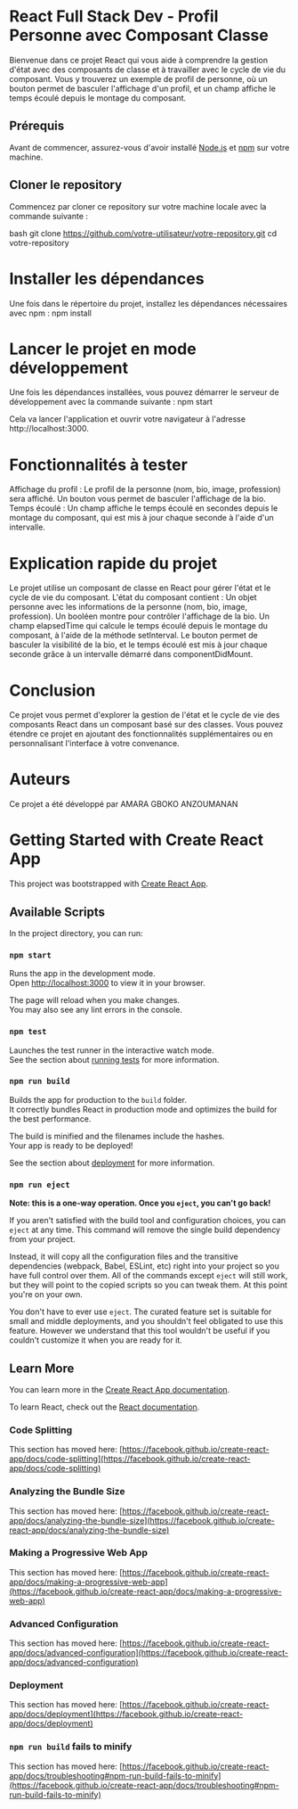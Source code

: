 # React Full Stack Dev - Profil Personne avec Composant Classe

Bienvenue dans ce projet React qui vous aide à comprendre la gestion d'état avec des composants de classe et à travailler avec le cycle de vie du composant. Vous y trouverez un exemple de profil de personne, où un bouton permet de basculer l'affichage d'un profil, et un champ affiche le temps écoulé depuis le montage du composant.

## Prérequis

Avant de commencer, assurez-vous d'avoir installé [Node.js](https://nodejs.org/) et [npm](https://www.npmjs.com/) sur votre machine.

## Cloner le repository

Commencez par cloner ce repository sur votre machine locale avec la commande suivante :

bash
git clone https://github.com/votre-utilisateur/votre-repository.git
cd votre-repository

# Installer les dépendances
Une fois dans le répertoire du projet, installez les dépendances nécessaires avec npm :
npm install

# Lancer le projet en mode développement
Une fois les dépendances installées, vous pouvez démarrer le serveur de développement avec la commande suivante :
npm start

Cela va lancer l'application et ouvrir votre navigateur à l'adresse http://localhost:3000.
# Fonctionnalités à tester
Affichage du profil : Le profil de la personne (nom, bio, image, profession) sera affiché. Un bouton vous permet de basculer l'affichage de la bio.
Temps écoulé : Un champ affiche le temps écoulé en secondes depuis le montage du composant, qui est mis à jour chaque seconde à l'aide d'un intervalle.
# Explication rapide du projet
Le projet utilise un composant de classe en React pour gérer l'état et le cycle de vie du composant.
L'état du composant contient :
Un objet personne avec les informations de la personne (nom, bio, image, profession).
Un booléen montre pour contrôler l'affichage de la bio.
Un champ elapsedTime qui calcule le temps écoulé depuis le montage du composant, à l'aide de la méthode setInterval.
Le bouton permet de basculer la visibilité de la bio, et le temps écoulé est mis à jour chaque seconde grâce à un intervalle démarré dans componentDidMount.
# Conclusion
Ce projet vous permet d'explorer la gestion de l'état et le cycle de vie des composants React dans un composant basé sur des classes. Vous pouvez étendre ce projet en ajoutant des fonctionnalités supplémentaires ou en personnalisant l'interface à votre convenance.
# Auteurs
Ce projet a été développé par AMARA GBOKO ANZOUMANAN



# Getting Started with Create React App

This project was bootstrapped with [Create React App](https://github.com/facebook/create-react-app).

## Available Scripts

In the project directory, you can run:

### `npm start`

Runs the app in the development mode.\
Open [http://localhost:3000](http://localhost:3000) to view it in your browser.

The page will reload when you make changes.\
You may also see any lint errors in the console.

### `npm test`

Launches the test runner in the interactive watch mode.\
See the section about [running tests](https://facebook.github.io/create-react-app/docs/running-tests) for more information.

### `npm run build`

Builds the app for production to the `build` folder.\
It correctly bundles React in production mode and optimizes the build for the best performance.

The build is minified and the filenames include the hashes.\
Your app is ready to be deployed!

See the section about [deployment](https://facebook.github.io/create-react-app/docs/deployment) for more information.

### `npm run eject`

**Note: this is a one-way operation. Once you `eject`, you can't go back!**

If you aren't satisfied with the build tool and configuration choices, you can `eject` at any time. This command will remove the single build dependency from your project.

Instead, it will copy all the configuration files and the transitive dependencies (webpack, Babel, ESLint, etc) right into your project so you have full control over them. All of the commands except `eject` will still work, but they will point to the copied scripts so you can tweak them. At this point you're on your own.

You don't have to ever use `eject`. The curated feature set is suitable for small and middle deployments, and you shouldn't feel obligated to use this feature. However we understand that this tool wouldn't be useful if you couldn't customize it when you are ready for it.

## Learn More

You can learn more in the [Create React App documentation](https://facebook.github.io/create-react-app/docs/getting-started).

To learn React, check out the [React documentation](https://reactjs.org/).

### Code Splitting

This section has moved here: [https://facebook.github.io/create-react-app/docs/code-splitting](https://facebook.github.io/create-react-app/docs/code-splitting)

### Analyzing the Bundle Size

This section has moved here: [https://facebook.github.io/create-react-app/docs/analyzing-the-bundle-size](https://facebook.github.io/create-react-app/docs/analyzing-the-bundle-size)

### Making a Progressive Web App

This section has moved here: [https://facebook.github.io/create-react-app/docs/making-a-progressive-web-app](https://facebook.github.io/create-react-app/docs/making-a-progressive-web-app)

### Advanced Configuration

This section has moved here: [https://facebook.github.io/create-react-app/docs/advanced-configuration](https://facebook.github.io/create-react-app/docs/advanced-configuration)

### Deployment

This section has moved here: [https://facebook.github.io/create-react-app/docs/deployment](https://facebook.github.io/create-react-app/docs/deployment)

### `npm run build` fails to minify

This section has moved here: [https://facebook.github.io/create-react-app/docs/troubleshooting#npm-run-build-fails-to-minify](https://facebook.github.io/create-react-app/docs/troubleshooting#npm-run-build-fails-to-minify)
